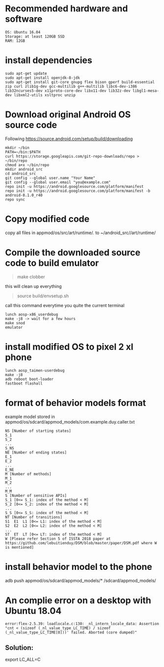 # Recommended hardware and software
```
OS: Ubuntu 16.04
Storage: at least 120GB SSD
RAM: 12GB
```

# install dependencies
```
sudo apt-get update
sudo apt-get install openjdk-8-jdk
sudo apt-get install git-core gnupg flex bison gperf build-essential zip curl zlib1g-dev gcc-multilib g++-multilib libc6-dev-i386 lib32ncurses5-dev x11proto-core-dev libx11-dev lib32z-dev libgl1-mesa-dev libxml2-utils xsltproc unzip
```

# Download original Android OS source code
Following https://source.android.com/setup/build/downloading

```
mkdir ~/bin
PATH=~/bin:$PATH
curl https://storage.googleapis.com/git-repo-downloads/repo > ~/bin/repo
chmod a+x ~/bin/repo
mkdir android_src
cd android_src
git config --global user.name "Your Name"
git config --global user.email "you@example.com"
repo init -u https://android.googlesource.com/platform/manifest
repo init -u https://android.googlesource.com/platform/manifest -b android-8.1.0_r40	
repo sync
```

# Copy modified code
copy all files in appmod/os/src/art/runtime/*.* to ~/android_src//art/runtime/


# Compile the downloaded source code to build emulator

> make clobber

this will clean up everything

> source build/envsetup.sh

call this command everytime you quite the current terminal

```
lunch aosp-x86_userdebug
make -j8 -> wait for a few hours
make snod
emulator 
```

# install modified OS to pixel 2 xl phone
```
lunch aosp_taimen-userdebug
make -j8
adb reboot boot-loader
fastboot flashall
```

# format of behavior models format
example model stored in appmod/os/sdcard/appmod_models/com.example.duy.caller.txt

```
NS [Number of starting states]
S_1
S_2
...
S_NS
NE [Number of ending states]
E_1
E_2
...
E_NE
M [Number of methods]
M_1
M_2
...
M_M
S [Number of sensitive APIs]
S_1 [0<= S_1: index of the method < M]
S_2 [0<= S_2: index of the method < M]
...
S_S [0<= S_S: index of the method < M]
NT [Number of transitions]
S1  E1  L1 [0<= L1: index of the method < M]
S2  E2  L2 [0<= L2: index of the method < M]
...
ST  ET  LT [0<= LT: index of the method < M]
W [Please refer Section 5 of ISSTA 2018 paper at https://github.com/lebuitienduy/DSM/blob/master/paper/DSM.pdf where W is mentioned]
```

# install behavior model to the phone
adb push appmod/os/sdcard/appmod_models/* /sdcard/appmod_models/


# An complie error on a desktop with Ubuntu 18.04
```
error:flex-2.5.39: loadlocale.c:130: _nl_intern_locale_data: Assertion "cnt < (sizeof (_nl_value_type_LC_TIME) / sizeof (_nl_value_type_LC_TIME[0]))' failed. Aborted (core dumped)"
```

## Solution: 

export LC_ALL=C



